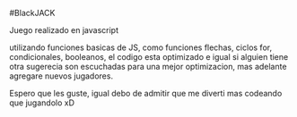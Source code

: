 #BlackJACK

Juego realizado en javascript

utilizando funciones basicas de JS, como funciones flechas, ciclos for, condicionales, booleanos, el codigo esta optimizado e igual si alguien tiene otra sugerecia son escuchadas para una mejor optimizacion, mas adelante agregare nuevos jugadores.

Espero que les guste, igual debo de admitir que me diverti mas codeando que jugandolo xD